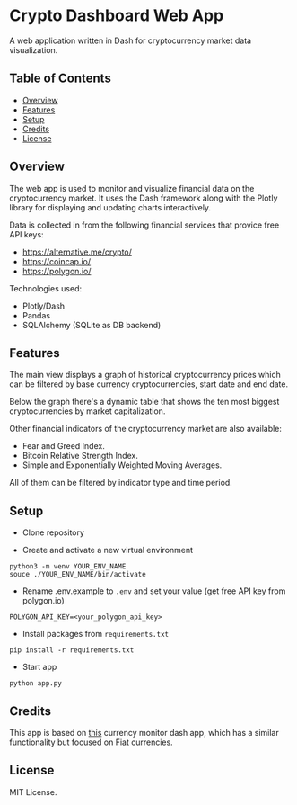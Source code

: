 # Crypto Dashboard Web App

A web application written in Dash for cryptocurrency market data visualization. 

## Table of Contents

* [Overview](#Overview)
* [Features](#Features)
* [Setup](#Setup)
* [Credits](#Credits)
* [License](#License)

## Overview

The web app is used to monitor and visualize financial data on the cryptocurrency market. It uses the Dash framework along with the Plotly library for displaying and updating charts interactively.

Data is collected in from the following financial services that provice free API keys:

* https://alternative.me/crypto/
* https://coincap.io/
* https://polygon.io/

Technologies used:

* Plotly/Dash
* Pandas
* SQLAlchemy (SQLite as DB backend)

## Features

The main view displays a graph of historical cryptocurrency prices which can be filtered by base currency cryptocurrencies, start date and end date.

Below the graph there's a dynamic table that shows the ten most biggest cryptocurrencies by market capitalization. 

Other financial indicators of the cryptocurrency market are also available:

* Fear and Greed Index.
* Bitcoin Relative Strength Index.
* Simple and Exponentially Weighted Moving Averages.

All of them can be filtered by indicator type and time period.

## Setup

* Clone repository

* Create and activate a new virtual environment

```
python3 -m venv YOUR_ENV_NAME
souce ./YOUR_ENV_NAME/bin/activate
```

* Rename .env.example to `.env` and set your value (get free API key from polygon.io)

```
POLYGON_API_KEY=<your_polygon_api_key>
```

* Install packages from `requirements.txt`

```
pip install -r requirements.txt
```

* Start app

```
python app.py
```

## Credits

This app is based on [this](https://github.com/szymcio32/currency-monitor-dash-app.git) currency monitor dash app, which has a similar functionality but focused on Fiat currencies.

## License

MIT License.
